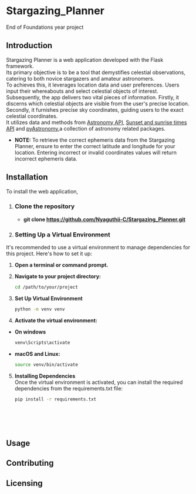 # Stargazing_Planner
End of Foundations year project  

## Introduction
Stargazing Planner is a web application developed with the Flask framework.  
Its primary objective is to be a tool that demystifies celestial observations, catering to both novice stargazers and amateur astronomers.  
To achieves this, it leverages location data and user preferences. Users input their whereabouts and select celestial objects of interest.  
Subsequently, the app delivers two vital pieces of information. Firstly, it discerns which celestial objects are visible from the user's precise location. Secondly, it furnishes precise sky coordinates, guiding users to the exact celestial coordinates.  
It utilizes data and methods from [Astronomy API](https://astronomyapi.com/), [Sunset and sunrise times API](https://sunrise-sunset.org/api) and [pyAstronomy](https://pyastronomy.readthedocs.io/en/latest/index.html),a collection of astronomy related packages.  
- **NOTE:** To retrieve the correct ephemeris data from the Stargazing Planner, ensure to enter the correct latitude and longitude for your location.
Entering incorrect or invalid coordinates values will return incorrect ephemeris data.


## Installation
To install the web application,  
1. ### Clone the  repository  
    - **git clone https://github.com/Nyaguthii-C/Stargazing_Planner.git**
2. ### Setting Up a Virtual Environment  
  It's recommended to use a virtual environment to manage dependencies for this project. Here's how to set it up:
1. **Open a terminal or command prompt.**  

2. **Navigate to your project directory:**  
   ```bash
   cd /path/to/your/project

3. **Set Up Virtual Environment** 
   ```bash
   python -m venv venv

4. **Activate the virtual environment:**  
- **On windows**  
    ```bash
    venv\Scripts\activate  

 - **macOS and Linux:**
    ```bash
    source venv/bin/activate

5. **Installing Dependencies**  
Once the virtual environment is activated, you can install the required dependencies from the requirements.txt file:
    ```bash
    pip install -r requirements.txt







## Usage

## Contributing


## Licensing








